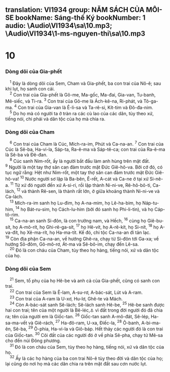 translation: VI1934
group: NĂM SÁCH CỦA MÔI-SE
bookName: Sáng-thế Ký 
bookNumber: 1
audio: \Audio\VI1934\sa\10.mp3; \Audio\VI1934\1-ms-nguyen-thi\sa\10.mp3
-------

<div class="title"><h1>10</h1><h3>Dòng dõi của Gia-phết</h3></div>
<span class="verse sa_10_1"> <sup>1</sup> Đây là dòng dõi của Sem, Cham và Gia-phết, ba con trai của Nô-ê; sau khi lụt, họ sanh con cái. <br/></span>
<span class="verse sa_10_2"> <sup>2</sup> Con trai của Gia-phết là Gô-me, Ma-gốc, Ma-đai, Gia-van, Tu-banh, Mê-siếc, và Ti-ra. </span>
<span class="verse sa_10_3"><sup>3</sup> Con trai của Gô-me là Ách-kê-na, Ri-phát, và Tô-ga-ma. </span>
<span class="verse sa_10_4"><sup>4</sup> Con trai của Gia-van là Ê-li-sa và Ta-rê-si, Kít-tim và Đô-đa-nim. <br/></span>
<span class="verse sa_10_5"> <sup>5</sup> Do họ mà có người ta ở tràn ra các cù lao của các dân, tùy theo xứ, tiếng nói, chi phái và dân tộc của họ mà chia ra. <br/></span>
<div class="title"><h3>Dòng dõi của Cham</h3></div>
<span class="verse sa_10_6"> <sup>6</sup> Con trai của Cham là Cúc, Mích-ra-im, Phút và Ca-na-an. </span>
<span class="verse sa_10_7"><sup>7</sup> Con trai của Cúc là Sê-ba, Ha-vi-la, Sáp-ta, Ra-ê-ma và Sáp-tê-ca; con trai của Ra-ê-ma là Sê-ba và Đê-đan. <br/></span>
<span class="verse sa_10_8"> <sup>8</sup> Cúc sanh Nim-rốt, ấy là người bắt đầu làm anh hùng trên mặt đất. </span>
<span class="verse sa_10_9"><sup>9</sup> Người là một tay thợ săn can đảm trước mặt Đức Giê-hô-va. Bởi cớ đó, có tục ngữ rằng: Hệt như Nim-rốt, một tay thợ săn can đảm trước mặt Đức Giê-hô-va! </span>
<span class="verse sa_10_10"><sup>10</sup> Nước người sơ lập là Ba-bên, Ê-rết, A-cát và Ca-ne ở tại xứ Si-nê-a. </span>
<span class="verse sa_10_11"><sup>11</sup> Từ xứ đó người đến xứ A-si-ri, rồi lập thành Ni-ni-ve, Rê-hô-bô-ti, Ca-lách, </span>
<span class="verse sa_10_12"><sup>12</sup> và thành Rê-sen, là thành rất lớn, ở giữa khoảng thành Ni-ni-ve và Ca-lách. <br/></span>
<span class="verse sa_10_13"> <sup>13</sup> Mích-ra-im sanh họ Lu-đim, họ A-na-mim, họ Lê-ha-bim, họ Náp-tu-him, </span>
<span class="verse sa_10_14"><sup>14</sup> họ Bát-ru-sim, họ Cách-lu-him (bởi đó sanh họ Phi-li-tin), và họ Cáp-tô-rim. <br/></span>
<span class="verse sa_10_15"> <sup>15</sup> Ca-na-an sanh Si-đôn, là con trưởng nam, và Hếch, </span>
<span class="verse sa_10_16"><sup>16</sup> cùng họ Giê-bu-sít, họ A-mô-rít, họ Ghi-rê-ga-sít, </span>
<span class="verse sa_10_17"><sup>17</sup> họ Hê-vít, họ A-rê-kít, họ Si-nít, </span>
<span class="verse sa_10_18"><sup>18</sup> họ A-va-đít, họ Xê-ma-rít, họ Ha-ma-tít. Kế đó, chi tộc Ca-na-an đi tản lạc. </span>
<span class="verse sa_10_19"><sup>19</sup> Còn địa phận Ca-na-an, về hướng Ghê-ra, chạy từ Si-đôn tới Ga-xa; về hướng Sô-đôm, Gô-mô-rơ, Át-ma và Sê-bô-im, chạy đến Lê-sa. <br/></span>
<span class="verse sa_10_20"> <sup>20</sup> Đó là con cháu của Cham, tùy theo họ hàng, tiếng nói, xứ và dân tộc của họ. <br/></span>
<div class="title"><h3>Dòng dõi của Sem</h3></div>
<span class="verse sa_10_21"> <sup>21</sup> Sem, tổ phụ của họ Hê-be và anh cả của Gia-phết, cũng có sanh con trai. <br/></span>
<span class="verse sa_10_22"> <sup>22</sup> Con trai của Sem là Ê-lam, A-su-rơ, A-bác-sát, Lút và A-ram. <br/></span>
<span class="verse sa_10_23"> <sup>23</sup> Con trai của A-ram là U-xơ, Hu-lơ, Ghê-te và Mách. <br/></span>
<span class="verse sa_10_24"> <sup>24</sup> Còn A-bác-sát sanh Sê-lách; Sê-lách sanh Hê-be, </span>
<span class="verse sa_10_25"><sup>25</sup> Hê-be sanh được hai con trai; tên của một người là Bê-léc,<a data-toggle="tooltip" data-placement="bottom" title="Bê-léc nghĩa là chia">⚓</a> vì đất trong đời người đó đã chia ra; tên của người em là Giốc-tan. </span>
<span class="verse sa_10_26"><sup>26</sup> Giốc-tan sanh A-mô-đát, Sê-lép, Ha-sa-ma-vết và Giê-rách, </span>
<span class="verse sa_10_27"><sup>27</sup> Ha-đô-ram, U-xa, Điếc-la, </span>
<span class="verse sa_10_28"><sup>28</sup> Ô-banh, A-bi-ma-ên, Sê-ba, </span>
<span class="verse sa_10_29"><sup>29</sup> Ô-phia, Ha-vi-la và Giô-báp. Hết thảy các người đó là con trai của Giốc-tan. </span>
<span class="verse sa_10_30"><sup>30</sup> Cõi đất của các người đó ở về phía Sê-pha, chạy từ Mê-sa cho đến núi Đông phương. <br/></span>
<span class="verse sa_10_31"> <sup>31</sup> Đó là con cháu của Sem, tùy theo họ hàng, tiếng nói, xứ và dân tộc của họ. <br/></span>
<span class="verse sa_10_32"> <sup>32</sup> Ấy là các họ hàng của ba con trai Nô-ê tùy theo đời và dân tộc của họ; lại cũng do nơi họ mà các dân chia ra trên mặt đất sau cơn nước lụt. <br/></span>
